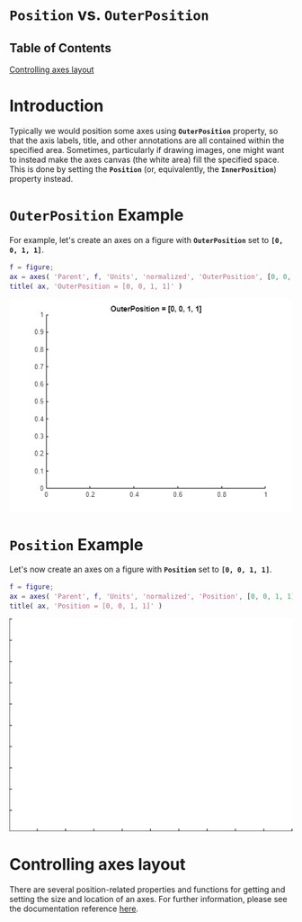 
# **`Position`** **vs.** **`OuterPosition`**
<a name="beginToc"></a>

## Table of Contents
[Controlling axes layout](#controlling-axes-layout)
 
<a name="endToc"></a>

# **Introduction**

Typically we would position some axes using **`OuterPosition`** property, so that the axis labels, title, and other annotations are all contained within the specified area. Sometimes, particularly if drawing images, one might want to instead make the axes canvas (the white area) fill the specified space. This is done by setting the **`Position`** (or, equivalently, the **`InnerPosition`**) property instead.

# `OuterPosition` Example

For example, let's create an axes on a figure with **`OuterPosition`** set to **`[0, 0, 1, 1]`**.

```matlab
f = figure;
ax = axes( 'Parent', f, 'Units', 'normalized', 'OuterPosition', [0, 0, 1, 1] );
title( ax, 'OuterPosition = [0, 0, 1, 1]' )
```

![figure_0.png](PositionVsOuterPosition_media/figure_0.png)

# `Position` Example

Let's now create an axes on a figure with **`Position`** set to **`[0, 0, 1, 1]`**.

```matlab
f = figure;
ax = axes( 'Parent', f, 'Units', 'normalized', 'Position', [0, 0, 1, 1] );
title( ax, 'Position = [0, 0, 1, 1]' )
```

![figure_1.png](PositionVsOuterPosition_media/figure_1.png)

# Controlling axes layout

There are several position\-related properties and functions for getting and setting the size and location of an axes. For further information, please see the documentation reference [here](https://www.mathworks.com/help/matlab/creating_plots/automatic-axes-resize.html).

